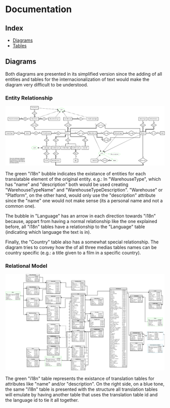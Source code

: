 [//]: # ( -*- coding: utf-8 -*- )
[//]: # ( ---------------------------------------------------------------------- )
[//]: # (+ Autor:  	Ran# )
[//]: # (+ Creado: 	2023/02/12 15:28:31.773700 )
[//]: # (+ Editado:	2023/02/13 20:44:58.024226 )
[//]: # ( ---------------------------------------------------------------------- )

# Documentation

## Index

- [Diagrams](#diagrams)
- [Tables](tables.md#tables)

## Diagrams

Both diagrams are presented in its simplified version since the adding of all entities and tables for the internacionalization of text would make the diagram very difficult to be understood.

### Entity Relationship

![ER diagram](diagrams/Media4_ER.png "Entity Relationship Diagram")

The green "i18n" bubble indicates the existance of entities for each translatable element of the original entity.
e.g.: In "WarehouseType", which has "name" and "description" both would be used creating "WarehouseTypeName" and "WarehouseTypeDescription".
"Warehouse" or "Platform", on the other hand, would only use the "description" attribute since the "name" one would not make sense (its a personal name and not a common one).

The bubble in "Language" has an arrow in each direction towards "i18n" because, appart from having a normal relationship like the one explained before, all "i18n" tables have a relationship to the "Language" table (indicating which language the text is in).

Finally, the "Country" table also has a somewhat special relationship.
The diagram tries to convey how the of all three medias tables names can be country specific (e.g.: a title given to a film in a specific country).


### Relational Model

![RM diagram](diagrams/Media4_RM.png "Relational Model Diagram")

The green "i18n" table represents the existance of translation tables for attributes like "name" and/or "description".
On the right side, on a blue tone, the same "i18n" table is presented with the structure all translation tables will emulate by having another table that uses the translation table id and the language id to tie it all together.
